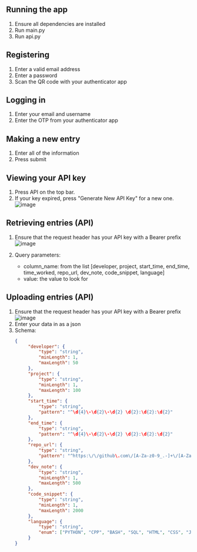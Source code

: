 ## Running the app
1. Ensure all dependencies are installed
3. Run main.py
4. Run api.py

## Registering
1. Enter a valid email address
2. Enter a password
3. Scan the QR code with your authenticator app

## Logging in

1. Enter your email and username
2. Enter the OTP from your authenticator app

## Making a new entry
1. Enter all of the information
2. Press submit

## Viewing your API key
1. Press API on the top bar.
2. If your key expired, press "Generate New API Key" for a new one.
   ![image](https://github.com/user-attachments/assets/e439bad9-c166-4b48-b3e4-9ad1f2659e43)


## Retrieving entries (API)
1. Ensure that the request header has your API key with a Bearer prefix
   ![image](https://github.com/user-attachments/assets/9a615a36-5d56-4038-8dd9-a94e355998d0)

2. Query parameters:
   - column_name: from the list [developer, project, start_time, end_time, time_worked, repo_url, dev_note, code_snippet, language]
   - value: the value to look for
  
## Uploading entries (API)
1. Ensure that the request header has your API key with a Bearer prefix
   ![image](https://github.com/user-attachments/assets/655d3400-839b-448b-b7f9-4c6bc7e95dc6)
3. Enter your data in as a json
4. Schema:
   ```json
   {
        "developer": {
            "type": "string",
            "minLength": 1,
            "maxLength": 50
        },
        "project": {
            "type": "string",
            "minLength": 1,
            "maxLength": 100
        },
        "start_time": {
            "type": "string",
            "pattern": "^\d{4}\-\d{2}\-\d{2} \d{2}:\d{2}:\d{2}"
        },
        "end_time": {
            "type": "string",
            "pattern": "^\d{4}\-\d{2}\-\d{2} \d{2}:\d{2}:\d{2}"
        },
        "repo_url": {
            "type": "string",
            "pattern": "^https:\/\/github\.com\/[A-Za-z0-9_.-]+\/[A-Za-z0-9_.-]+\/?$"
        },
        "dev_note": {
            "type": "string",
            "minLength": 1,
            "maxLength": 500
        },
        "code_snippet": {
            "type": "string",
            "minLength": 1,
            "maxLength": 2000
        },
        "language": {
            "type": "string",
            "enum": ["PYTHON", "CPP", "BASH", "SQL", "HTML", "CSS", "JAVASCRIPT"]
        }
   }
   ```

